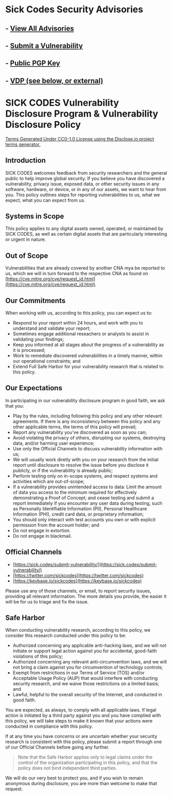 # Sick Codes Security Advisories

## - [View All Advisories](advisories)
## - [Submit a Vulnerability](https://sick.codes/submit-vulnerability/)
## - [Public PGP Key](https://github.com/sickcodes/pgp)
## - [VDP (see below, or external)](https://sick.codes/vdp/) 
# SICK CODES Vulnerability Disclosure Program & Vulnerability Disclosure Policy

[Terms Generated Under CC0-1.0 License using the Disclose.io project terms generator.](https://github.com/disclose/dioterms)

## Introduction

SICK CODES welcomes feedback from security researchers and the general public to help improve global security. If you believe you have discovered a vulnerability, privacy issue, exposed data, or other security issues in any software, hardware, or device, or in any of our assets, we want to hear from you. This policy outlines steps for reporting vulnerabilities to us, what we expect, what you can expect from us.

## Systems in Scope

This policy applies to any digital assets owned, operated, or maintained by SICK CODES, as well as certain digital assets that are particularly interesting or urgent in nature.

## Out of Scope

Vulnerabilities that are already covered by another CNA mya be reported to us, which we will in turn forward to the respective CNA as found on [https://cve.mitre.org/cve/request_id.html](https://cve.mitre.org/cve/request_id.html).

## Our Commitments

When working with us, according to this policy, you can expect us to:

- Respond to your report within 24 hours, and work with you to understand and validate your report;
- Sometimes engage additional reseachers or analysts to assist in validating your findings;
- Keep you informed at all stages about the progress of a vulnerability as it is processed;
- Work to remediate discovered vulnerabilities in a timely manner, within our operational constraints; and
- Extend Full Safe Harbor for your vulnerability research that is related to this policy.

## Our Expectations

In participating in our vulnerability disclosure program in good faith, we ask that you:

- Play by the rules, including following this policy and any other relevant agreements. If there is any inconsistency between this policy and any other applicable terms, the terms of this policy will prevail;
- Report any vulnerability you’ve discovered as soon as you can;
- Avoid violating the privacy of others, disrupting our systems, destroying data, and/or harming user experience;
- Use only the Official Channels to discuss vulnerability information with us;
- We will usually work diretly with you on your research from the initial report until disclosure to resolve the issue before you disclose it publicly, or if the vulnerability is already public;
- Perform testing only on in-scope systems, and respect systems and activities which are out-of-scope;
- If a vulnerability provides unintended access to data: Limit the amount of data you access to the minimum required for effectively demonstrating a Proof of Concept; and cease testing and submit a report immediately if you encounter any user data during testing, such as Personally Identifiable Information (PII), Personal Healthcare Information (PHI), credit card data, or proprietary information;
- You should only interact with test accounts you own or with explicit permission from the account holder; and
- Do not engage in extortion.
- Do not engage in blackmail.

## Official Channels

- [https://sick.codes/submit-vulnerability/](https://sick.codes/submit-vulnerability/)
- [https://twitter.com/sickcodes](https://twitter.com/sickcodes)
- [https://keybase.io/sickcodes](https://keybase.io/sickcodes)

Please use any of those channels, or email, to report security issues, providing all relevant information. The more details you provide, the easier it will be for us to triage and fix the issue.

## Safe Harbor

When conducting vulnerability research, according to this policy, we consider this research conducted under this policy to be:

- Authorized concerning any applicable anti-hacking laws, and we will not initiate or support legal action against you for accidental, good-faith violations of this policy;
- Authorized concerning any relevant anti-circumvention laws, and we will not bring a claim against you for circumvention of technology controls;
- Exempt from restrictions in our Terms of Service (TOS) and/or Acceptable Usage Policy (AUP) that would interfere with conducting security research, and we waive those restrictions on a limited basis; and
- Lawful, helpful to the overall security of the Internet, and conducted in good faith.

You are expected, as always, to comply with all applicable laws. If legal action is initiated by a third party against you and you have complied with this policy, we will take steps to make it known that your actions were conducted in compliance with this policy.

If at any time you have concerns or are uncertain whether your security research is consistent with this policy, please submit a report through one of our Official Channels before going any further.

> Note that the Safe Harbor applies only to legal claims under the control of the organization participating in this policy, and that the policy does not bind independent third parties.

We will do our very best to protect you, and if you wish to remain anonymous during disclosure, you are more than welcome to make that request.
